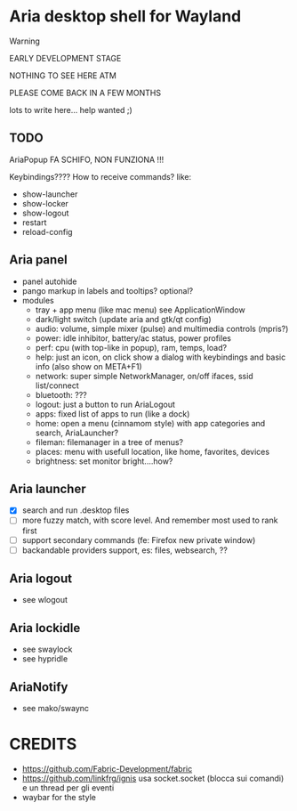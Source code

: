 Aria desktop shell for Wayland
==============================

> [!WARNING]
> 
> EARLY DEVELOPMENT STAGE
> 
> NOTHING TO SEE HERE ATM
> 
> PLEASE COME BACK IN A FEW MONTHS



lots to write here... help wanted ;)

TODO
----

AriaPopup FA SCHIFO, NON FUNZIONA  !!!

Keybindings????
How to receive commands? like:
 - show-launcher
 - show-locker
 - show-logout
 - restart
 - reload-config
 
Aria panel
----------
 * panel autohide
 * pango markup in labels and tooltips? optional?
 * modules
   * tray + app menu (like mac menu) see ApplicationWindow
   * dark/light switch (update aria and gtk/qt config)
   * audio: volume, simple mixer (pulse) and multimedia controls (mpris?)
   * power: idle inhibitor, battery/ac status, power profiles
   * perf: cpu (with top-like in popup), ram, temps, load?
   * help: just an icon, on click show a dialog with keybindings and basic info
           (also show on META+F1)
   * network: super simple NetworkManager, on/off ifaces, ssid list/connect
   * bluetooth: ???
   * logout: just a button to run AriaLogout
   * apps: fixed list of apps to run (like a dock)
   * home: open a menu (cinnamom style) with app categories and search, AriaLauncher?
   * fileman: filemanager in a tree of menus?
   * places: menu with usefull location, like home, favorites, devices
   * brightness: set monitor bright....how?

Aria launcher
-------------
- [x] search and run .desktop files
- [ ] more fuzzy match, with score level. And remember most used to rank first
- [ ] support secondary commands (fe: Firefox new private window)
- [ ] backandable providers support, es: files, websearch, ??

Aria logout
-----------
- see wlogout

Aria lockidle
-------------
- see swaylock
- see hypridle

AriaNotify
----------
- see mako/swaync


CREDITS
=======
- https://github.com/Fabric-Development/fabric
- https://github.com/linkfrg/ignis  usa socket.socket (blocca sui comandi) e un thread per gli eventi
- waybar for the style
